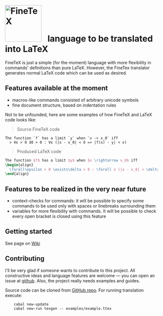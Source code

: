 <img src="https://user-images.githubusercontent.com/35816057/173631268-738c0e2d-2c27-4575-a6dd-577df144db88.png" alt="FineTeX" width="120"> &nbsp; language to be translated into LaTeX
===

FineTeX is just a simple (for the moment) language with more flexibility in
commands' definitions than pure LaTeX.
However, the FineTex translator generates normal LaTeX code which can be
used as desired.

Features available at the moment
---
- macros-like commands consisted of arbitrary unicode symbols
- fine document structure, based on indentation rules

Not to be unfounded, here are some examples of how FineTeX and LaTeX code looks like:

> Source FineTeX code
```
The function `f` has a limit `y` when `x -> x_0` iff
  > ∀ϵ > 0 ∃δ > 0 : ∀x (|x - x_0| < δ => |f(x) - y| < ϵ)
```
> Produced LaTeX code
```tex
The function $f$ has a limit $y$ when $x \rightarrow x_0$ iff
\begin{align}
  \forall\epsilon > 0 \exists\delta > 0 : \forall x (|x - x_0| < \delta \Rightarrow |f(x) - y| < \epsilon)
\end{align}
```

Features to be realized in the very near future
---
- context-checks for commands: it will be possible to specify some commands to be used only with spaces
  or linebreaks surrounding them
- variables for more flexibility with commands. It will be possible to check every open bracket is closed
  using this feature

Getting started
---
See page on [Wiki](https://github.com/Lev135/latex-generator/wiki#getting-started)

Contributing
---
I'll be very glad if someone wants to contribute to this project.
All constructive ideas and language features are welcome &mdash; you can open an issue at
[github](https://github.com/Lev135/latex-generator/issues).
Also, the project really needs examples and guides.

Source code can be cloned from [GitHub repo](https://github.com/Lev135/latex-generator).
For running translation execute:
```
    cabal new-update
    cabal new-run texgen -- examples/example.ttex
```
